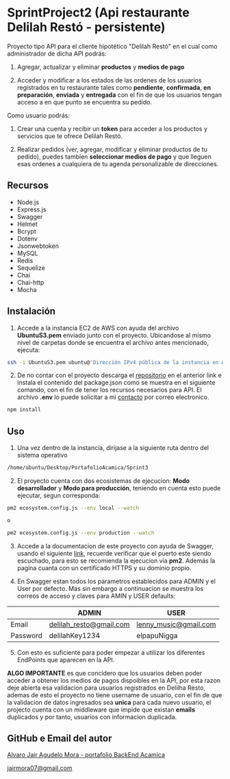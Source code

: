 # SprintProject2 (Api restaurante Delilah Restó - persistente)

Proyecto tipo API para el cliente hipotético "Delilah Restó" en el cual como administrador de dicha API podrás:

1. Agregar, actualizar y eliminar **productos** y **medios de pago**

2. Acceder y modificar a los estados de las ordenes de los usuarios registrados en tu restaurante tales como **pendiente**, **confirmada**, **en preparación**, **enviada** y **entregada** con el fin de que los usuarios tengan acceso a en que punto se encuentra su pedido.

Como usuario podrás:

1. Crear una cuenta y recibir un **token** para acceder a los productos y servicios que te ofrece Delilah Restó.

2. Realizar pedidos (ver, agregar, modificar y eliminar productos de tu pedido), puedes tambien **seleccionar medios de pago**  y que lleguen esas ordenes a cualquiera de tu agenda personalizable de direcciones.

## Recursos 

- Node.js
- Express.js
- Swagger
- Helmet
- Bcrypt
- Dotenv
- Jsonwebtoken
- MySQL
- Redis
- Sequelize
- Chai
- Chai-http
- Mocha

## Instalación 

1. Accede a la instancia EC2 de AWS con ayuda del archivo **UbuntuS3.pem** enviado junto con el proyecto. Ubicandose al mismo nivel de carpetas donde se encuentra el archivo antes mencionado, ejecuta:
```bash
ssh -i UbuntuS3.pem ubuntu@'Dirección IPv4 pública de la instancia en AWS'
```

2. De no contar con el proyecto descarga el [repositorio](https://github.com/JairMora-Dev/PortafolioAcamica/tree/main/Sprint3) en el anterior link e instala el contenido del package.json como se muestra en el siguiente comando, con el fin de tener los recursos necesarios para API. El archivo **.env** lo puede solicitar a mi [contacto](jair.agudelomora@gmail.com) por correo electronico.   

```bash
npm install
```

## Uso
1. Una vez dentro de la instancia, dirijase a la siguiente ruta dentro del sistema operativo 
```bash
/home/ubuntu/Desktop/PortafolioAcamica/Sprint3
```

2. El proyecto cuenta con dos ecosistemas de ejecucion: **Modo desarrollador** y **Modo para producción**, teniendo en cuenta esto puede ejecutar, segun corresponda:   
```bash
pm2 ecosystem.config.js --env local --watch

o

pm2 ecosystem.config.js --env production --watch
```  

3. Accede a la documentacion de este proyecto con ayuda de Swagger, usando el siguiente [link](https://mydevpageapi.tk/api-docs/), recuerde verificar que el puerto este siendo escuchado, para esto se recomienda la ejecucion via **pm2**. Además la pagina cuanta con un certificado HTTPS y su dominio propio.

4. En Swagger estan todos los parametros establecidos para ADMIN y el User por defecto. Mas sin embargo a continuacion se muestra los correos de acceso y claves para AMIN y USER defaults: 

|                |ADMIN                          |USER                         |
|----------------|-------------------------------|-----------------------------|
|Email           | delilah_resto@gmail.com       |lenny_music@gmail.com        |
|Password        |    delilahKey1234             | elpapuNigga                 |


5. Con esto es suficiente para poder empezar a utilizar los diferentes EndPoints que aparecen en la API.

**ALGO IMPORTANTE** es que concidero que los usuarios deben poder acceder a obtener los medios de pagos dispoibles en la API, por esta razon deje abierta esa validacion para usuarios registrados en Delilha Resto, ademas de esto el proyecto no tiene username de usuario, con el fin de que la validacion de datos ingresados sea **unica** para cada nuevo usuario, el projecto cuenta con un middleware que impide que existan **emails** duplicados y por tanto, usuarios con informacion duplicada. 


## GitHub e Email del autor 
[Alvaro Jair Agudelo Mora - portafolio BackEnd Acamica](https://github.com/JairMora-Dev)

jairmora07@gmail.com